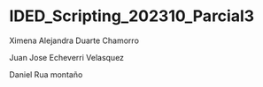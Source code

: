 # IDED_Scripting_202310_Parcial3
 
 
 Ximena Alejandra Duarte Chamorro
 
Juan Jose Echeverri Velasquez

Daniel Rua montaño
